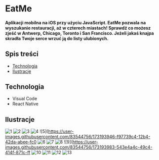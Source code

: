 # EatMe
#### Aplikacji mobilna na iOS przy użyciu JavaScript. EatMe pozwala na wyszukanie restauracji, aż w czterech miastach! Sprawdź co możesz zjeść w Antwerp, Chicago, Toronto i San Francisco. Jeżeli jakaś knajpa skradła Twoje serce wrzuć ją do listy ulubionych.

## Spis treści 
* [Technologia](#Technologie)
* [Ilustracje](#ilustracje)

## Technologia
* Visual Code
* React Native
## Ilustracje

![1](https://user-images.githubusercontent.com/83544756/173193482-64df079c-e37b-4097-a686-563cb16584e1.png)
![2](https://user-images.githubusercontent.com/83544756/173193737-3d75f22a-b92a-4731-8d72-a8bf7053f8f4.png)
![3](https://user-images.githubusercontent.com/83544756/173193798-1d9e440b-c7fd-4a68-bb2d-f3d01c3e31da.png)
![4](https://user-images.githubusercontent.com/83544756/173193800-5dc8e601-9456-40b2-a3f9-7c40e7ec8b05.png)
![5](https://user-images.githubusercontent.com/83544756/173193946-f97739c4-12b4-42da-abee-fc0
![6](https://user-images.githubusercontent.com/83544756/173193961-94bea79a-3175-4e50-bb42-2720704ed87d.png)
![7](https://user-images.githubusercontent.com/83544756/173193964-ee3c3dcc-ed42-4778-b792-8e9616399da3.png)
![8](https://user-images.githubusercontent.com/83544756/173193980-72828702-b115-4e54-b610-5114497e7931.png)
![9](https://user-images.githubusercontent.com/83544756/173193983-543e4a4c-49c4-414f-871c-ff
![10](https://user-images.githubusercontent.com/83544756/173193996-588fe7d1-f56a-4988-b9ac-5d578fa37a2f.png)
![11](https://user-images.githubusercontent.com/83544756/173194025-811ab78b-ba6e-43ee-9df4-82f214e5cf20.png)
![12](https://user-images.githubusercontent.com/83544756/173194038-a9996d4a-3513-4f5d-a80f-5747ab788135.png)
![13](https://user-images.githubusercontent.com/83544756/173194052-5e37791c-b6d3-45e5-94db-85e015153da0.png)

